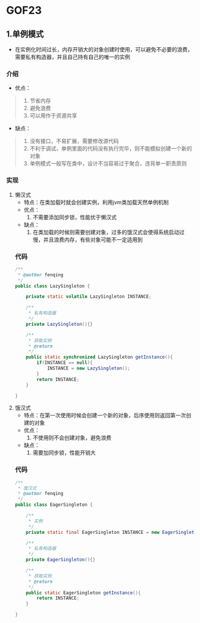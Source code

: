 # GOF23
## 1.单例模式
* 在实例化时间过长，内存开销大的对象创建时使用，可以避免不必要的浪费，需要私有构造器，并且自己持有自己的唯一的实例
### 介绍
* 优点：
> 1. 节省内存
> 2. 避免浪费
> 3. 可以用作于资源共享
* 缺点：
> 1. 没有接口，不易扩展，需要修改源代码
> 2. 不利于调试，单例里面的代码没有执行完毕，则不能模拟创建一个新的对象
> 3. 单例模式一般写在类中，设计不当容易过于聚合，违背单一职责原则
### 实现
1. 懒汉式
    * 特点：在类加载时就会创建实例，利用jvm类加载天然单例机制
    * 优点：
        1. 不需要添加同步锁，性能优于懒汉式
    * 缺点：
        1. 在类加载的时候则需要创建对象，过多的饿汉式会使得系统启动过慢，并且浪费内存，有些对象可能不一定适用到
    ### 代码
    ```java
    /**
     * @author fenqing
     */
    public class LazySingleton {
    
        private static volatile LazySingleton INSTANCE;
    
        /**
         * 私有构造器
         */
        private LazySingleton(){}
    
        /**
         * 获取实例
         * @return
         */
        public static synchronized LazySingleton getInstance(){
            if(INSTANCE == null){
                INSTANCE = new LazySingleton();
            }
            return INSTANCE;
        }
    
    }
    ```
2. 饿汉式
    * 特点：在第一次使用时候会创建一个新的对象，后序使用则返回第一次创建的对象
    * 优点：
        1. 不使用则不会创建对象，避免浪费
    * 缺点：
        1. 需要加同步锁，性能开销大
    ### 代码
    ```java
    /**
     * 饿汉式
     * @author fenqing
     */
    public class EagerSingleton {
    
        /**
         * 实例
         */
        private static final EagerSingleton INSTANCE = new EagerSingleton();
    
        /**
         * 私有构造器
         */
        private EagerSingleton(){}
    
        /**
         * 获取实例
         * @return
         */
        public static EagerSingleton getInstance(){
            return INSTANCE;
        }
    
    }
    ```